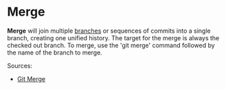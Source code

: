 # Merge

**Merge** will join multiple [branches](/branch.md) or sequences of commits into a 
single branch, creating one unified history. The target for the merge is 
always the checked out branch. To merge, use the 'git merge' command 
followed by the name of the branch to merge.

Sources:
* [Git Merge](https://www.atlassian.com/git/tutorials/using-branches/git-merge)